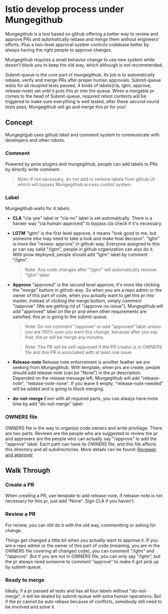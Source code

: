 # Istio develop process under Mungegithub

Mungegithub is a tool based on github offering a better way to review and approve PRs and automatically rebase and merge them without engineers' efforts. Plus a two-level approval system controls codebase better by always having the right people to approve changes. 

Mungegithub requires a small behavior change to use new system while doesn't block you to keep the old way, which although is not recommended.

Submit-queue is the core part of mungegithub. Its job is to automatically rebase, verify and merge PRs after proper human approvals.
Submit-queue waits for all reuqired tests passed, 4 kinds of labels(cla, lgtm, approve, release-note) set until it puts this pr into the queue. When a mergable pr comes to the head of Submit-queue, required retest contexts will be triggered to make sure everything is well tested, after these second-round tests pass, Mungegithub will go and merge this pr for you!

## Concept
Mungegitgub uses github label and comment system to communicate with developers and other robots.

### Comment
Powered by prow plugins and mungegithub, people can add labels to PRs by directly write comment. 

  >  Note: If not necessary, do not add or remove labels from github UI which will bypass Mungegithub access control system.

### Label
Mungegithub waits for 4 labels:
* **CLA** "cla-yes" label or "cla-no" label is set automatically. There is a hacker way "cla human-approved" to bypass cla check if it's necessary.
* **LGTM** "lgtm" is the first level approve, it means "look good to me, but someone else may need to take a look and make final decision". "lgtm" is more like "review: approve" in github-way. Everyone assigned to this pr can say valid "/lgtm", people in github organization can also do it. With prow deployed, people should add "lgtm" label by comment "/lgtm". 

  >  Note: Any code changes after "/lgtm" will automatically remove "lgtm" label
  
* **Approve** "approved" is the second level approve, it's more like clicking the "merge" buttom in github-way. So when you are a repo admin or the owner of this part of code, when you actually want to get this pr into master, instead of clicking the merge buttom, simply comment "/approve" (We are getting rid of "/approve no-issue"), Mungegithub will add "approved" label on the pr and when other requirements are satisfied, this pr is going to the submit-queue.

  >  Note: Do not comment "/approve" or add "approved" label unless you are 100% sure you want this change, because after you say that, the pr will be merge any minutes.
  
  >  Note: The PR will be self-approved if the PR creator is in OWNERS file and this PR is associated with at least one issue.
  
* **Release-note** Release note enforcement is another feather we are seeking from Mungegithub. With template, when prs are create, people should add release note (can be "None") in the pr description. Depended on the release message left, Mungegithub will add "release-note", "release-note-none". If you leave it empty, "release-note-needed" will be added and is going to block merging.

* **do-not-merge** Even with all required parts, you can always have more time by add "do-not-merge" label. 

### OWNERS file
OWNERS file is the way to organize code owners and write priviliage. There are two parts. Reviews are the people who are suggested to review the pr and approvers are the people who can actually say "/approve" to add the "approve" label. Each path can have its OWNERS file, and this file affects this directory and all subdirectories. More details can be found: [Reviewer and approver](https://github.com/kubernetes/test-infra/tree/master/mungegithub/mungers/approvers)

## Walk Through
### Create a PR
When creating a PR, use template to add release-note, if release-note is not necessary for this pr, just add "None". Sign CLA if you haven't. 

### Review a PR
For review, you can still do it with the old way, commentting or asking for change.

Things get changed a little bit when you actually want to approve it. If you are a repo admin or the owner of this part of code (meaning, you are in the OWNERS file covering all changed code), you can comment "/lgtm" and "/approve". But if you are not in OWNERS file, you can only say "/lgtm", but the pr always need someone to comment "approve" to make it got pick up by submit-queue.

### Ready to merge
Idealy, if a pr passed all tests and has all four labels without "do-not-merge", it will be dealed by submit-queue with extra human operations. But if the pr cannot be auto rebase because of conflicts, somebody still need to be involved and solve it.
